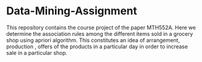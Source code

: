 # Data-Mining-Assignment
This repository contains the course project of the paper MTH552A. Here we determine the association rules among the different items sold in a grocery shop using apriori algorithm. This constitutes an idea of arrangement, production , offers of the products in a particular day in order to increase sale in a particular shop.
